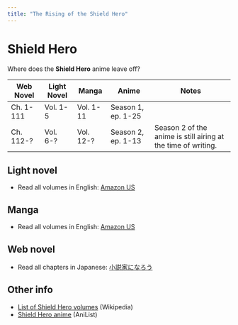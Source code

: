 ```yaml
---
title: "The Rising of the Shield Hero"
---
```


# Shield Hero

Where does the **Shield Hero** anime leave off?

<table>
    <thead>
        <tr>
            <th>Web Novel</th>
            <th>Light Novel</th>
            <th>Manga</th>
            <th>Anime</th>
            <th>Notes</th>
        </tr>
    </thead>
    <tbody>
        <tr>
            <td>Ch. 1-111</td>
            <td>Vol. 1-5</td>
            <td>Vol. 1-11</td>
            <td>Season 1, ep. 1-25</td>
            <td> </td>
        </tr>
        <tr>
            <td>Ch. 112-?</td>
            <td>Vol. 6-?</td>
            <td>Vol. 12-?</td>
            <td>Season 2, ep. 1-13</td>
            <td>Season 2 of the anime is still airing at the time of writing.</td>
        </tr>
    </tbody>
</table>

## Light novel

* Read all volumes in English: [Amazon US](https://www.amazon.com/dp/B074CL6VQL)

## Manga

* Read all volumes in English: [Amazon US](https://www.amazon.com/dp/B07XD9746X)

## Web novel

* Read all chapters in Japanese: [小説家になろう](https://ncode.syosetu.com/n3009bk/)

## Other info

* [List of Shield Hero volumes](https://en.wikipedia.org/wiki/List_of_The_Rising_of_the_Shield_Hero_volumes) (Wikipedia)
* [Shield Hero anime](https://anilist.co/anime/99263/Tate-no-Yuusha-no-Nariagari) (AniList)
